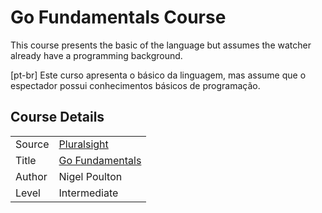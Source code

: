 # Go Fundamentals Course

This course presents the basic of the language but assumes the watcher already have a programming background.

[pt-br] Este curso apresenta o básico da linguagem, mas assume que o espectador possui conhecimentos básicos de programação.

## Course Details

| | |
| - | - |
| Source | [Pluralsight](pluralsight.com) |
| Title | [Go Fundamentals](https://app.pluralsight.com/library/courses/go-fundamentals/description) |
| Author | Nigel Poulton |
| Level | Intermediate |